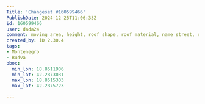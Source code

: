 ```yaml
---
Title: 'Changeset #160599466'
PublishDate: 2024-12-25T11:06:33Z
id: 160599466
user: dada24
comment: moving area, height, roof shape, roof material, name street, roof colour
created_by: iD 2.30.4
tags:
- Montenegro
- Budva
bbox:
  min_lon: 18.8511906
  min_lat: 42.2873081
  max_lon: 18.8515303
  max_lat: 42.2875723

---
```

